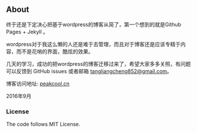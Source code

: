 ## About

终于还是下定决心把基于wordpress的博客从简了，第一个想到的就是Github Pages + Jekyll 。

wordpress对于我这么懒的人还是难于去管理，而且对于博客还是应该专精于内容，而不是花哨的界面，酷炫的效果。

几天的学习，成功的把wordpress的博客迁移过来了，希望大家多多关照，有问题可以反馈到 GitHub issues 或者邮箱 tangliangcheng852@gmail.com。

博客访问地址: [peakcool.cn](http://peakcool.cn)

2016年9月

### License
The code follows MIT License.